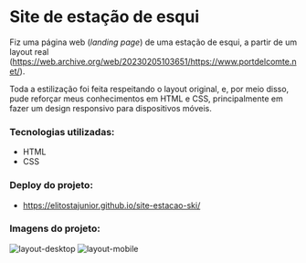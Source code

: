 # Site de estação de esqui

Fiz uma página web (*landing page*) de uma estação de esqui, a partir de um layout real (https://web.archive.org/web/20230205103651/https://www.portdelcomte.net/).

Toda a estilização foi feita respeitando o layout original, e, por meio disso, pude reforçar meus conhecimentos em HTML e CSS, principalmente em fazer um design responsivo para dispositivos móveis.

### Tecnologias utilizadas:

- HTML
- CSS

### Deploy do projeto:

- https://elitostajunior.github.io/site-estacao-ski/

### Imagens do projeto:

![layout-desktop](https://github.com/elitostajunior/site-estacao-ski/assets/89365251/6859d362-c88e-417d-b953-62ff38e6980c)
![layout-mobile](https://github.com/elitostajunior/site-estacao-ski/assets/89365251/2c765201-bb58-4d50-84fe-f11b712566aa)
